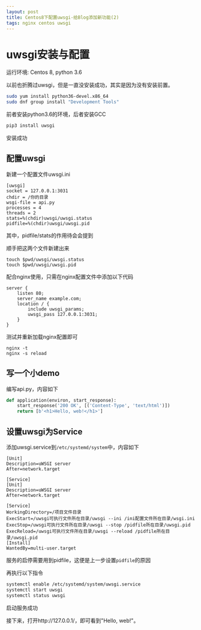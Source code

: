 ```yaml
---
layout: post
title: Centos8下配置uwsgi-给Blog添加新功能(2)
tags: nginx centos uwsgi
---
```


# uwsgi安装与配置

运行环境: Centos 8, python 3.6

以前也折腾过uwsgi，但是一直没安装成功，其实是因为没有安装前置。

```bash
sudo yum install python36-devel.x86_64
sudo dnf group install "Development Tools" 
```

前者安装python3.6的环境，后者安装GCC

```bash
pip3 install uwsgi
```

安装成功



## 配置uwsgi

新建一个配置文件uwsgi.ini

```
[uwsgi]
socket = 127.0.0.1:3031
chdir = /你的目录
wsgi-file = api.py
processes = 4
threads = 2
stats=%(chdir)uwsgi/uwsgi.status
pidfile=%(chdir)uwsgi/uwsgi.pid
```

其中，pidfile/stats的作用待会会提到

顺手把这两个文件新建出来

```
touch $pwd/uwsgi/uwsgi.status
touch $pwd/uwsgi/uwsgi.pid
```



配合nginx使用，只需在nginx配置文件中添加以下代码

```
server {
    listen 80;
    server_name example.com;
    location / {
        include uwsgi_params;
        uwsgi_pass 127.0.0.1:3031;
    }
}
```

测试并重新加载nginx配置即可

```
nginx -t
nginx -s reload
```



## 写一个小demo

编写api.py，内容如下

```python
def application(environ, start_response):
    start_response('200 OK', [('Content-Type', 'text/html')])
    return [b'<h1>Hello, web!</h1>']
```



## 设置uwsgi为Service

添加uwsgi.service到`/etc/systemd/system`中，内容如下

```
[Unit]
Description=uWSGI server
After=network.target

[Service]
[Unit]
Description=uWSGI server
After=network.target

[Service]
WorkingDirectory=/项目文件目录
ExecStart=/uwsgi可执行文件所在目录/uwsgi --ini /ini配置文件所在目录/wsgi.ini
ExecStop=/uwsgi可执行文件所在目录/uwsgi --stop /pidfile所在目录/uwsgi.pid
ExecReload=/uwsgi可执行文件所在目录/uwsgi --reload /pidfile所在目录/uwsgi.pid
[Install]
WantedBy=multi-user.target
```

服务的启停需要用到pidfile，这便是上一步设置`pidfile`的原因

再执行以下指令

```bash
systemctl enable /etc/systemd/system/uwsgi.service
systemctl start uwsgi
systemctl status uwsgi
```

启动服务成功



接下来，打开http://127.0.0.1/，即可看到"Hello, web!"。